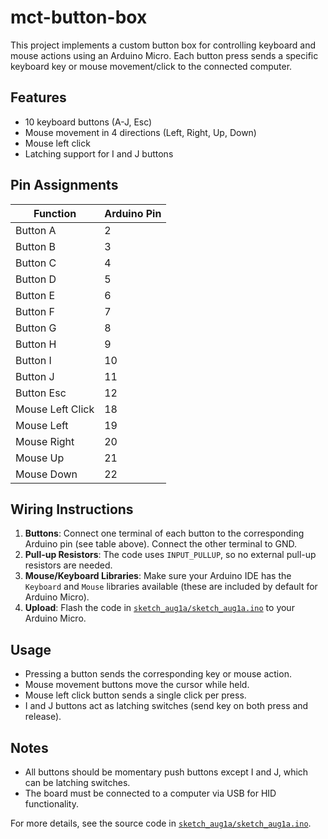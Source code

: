 # mct-button-box

This project implements a custom button box for controlling keyboard and mouse actions using an Arduino Micro. Each button press sends a specific keyboard key or mouse movement/click to the connected computer.

## Features

- 10 keyboard buttons (A-J, Esc)
- Mouse movement in 4 directions (Left, Right, Up, Down)
- Mouse left click
- Latching support for I and J buttons

## Pin Assignments

| Function         | Arduino Pin |
|------------------|------------|
| Button A         | 2          |
| Button B         | 3          |
| Button C         | 4          |
| Button D         | 5          |
| Button E         | 6          |
| Button F         | 7          |
| Button G         | 8          |
| Button H         | 9          |
| Button I         | 10         |
| Button J         | 11         |
| Button Esc       | 12         |
| Mouse Left Click | 18         |
| Mouse Left       | 19         |
| Mouse Right      | 20         |
| Mouse Up         | 21         |
| Mouse Down       | 22         |

## Wiring Instructions

1. **Buttons**: Connect one terminal of each button to the corresponding Arduino pin (see table above). Connect the other terminal to GND.
2. **Pull-up Resistors**: The code uses `INPUT_PULLUP`, so no external pull-up resistors are needed.
3. **Mouse/Keyboard Libraries**: Make sure your Arduino IDE has the `Keyboard` and `Mouse` libraries available (these are included by default for Arduino Micro).
4. **Upload**: Flash the code in [`sketch_aug1a/sketch_aug1a.ino`](sketch_aug1a/sketch_aug1a.ino) to your Arduino Micro.

## Usage

- Pressing a button sends the corresponding key or mouse action.
- Mouse movement buttons move the cursor while held.
- Mouse left click button sends a single click per press.
- I and J buttons act as latching switches (send key on both press and release).

## Notes

- All buttons should be momentary push buttons except I and J, which can be latching switches.
- The board must be connected to a computer via USB for HID functionality.

For more details, see the source code in [`sketch_aug1a/sketch_aug1a.ino`](sketch_aug1a/sketch_aug1a.ino).